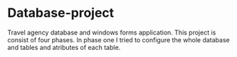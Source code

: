 # Database-project
Travel agency database and windows forms application.
This project is consist of four phases.
In phase one I tried to configure the whole database and tables and atributes of each table.
